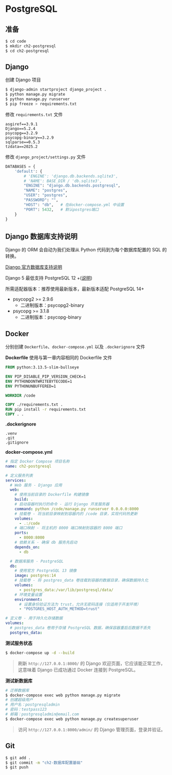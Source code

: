 # PostgreSQL

## 准备

```bash
$ cd code
$ mkdir ch2-postgresql
$ cd ch2-postgresql
```

## Django

创建 Django 项目

```bash
$ django-admin startproject django_project .
$ python manage.py migrate
$ python manage.py runserver
$ pip freeze > requirements.txt
```

修改 `requirements.txt` 文件

```
asgiref==3.9.1
Django==5.2.4
psycopg==3.2.9
psycopg-binary==3.2.9
sqlparse==0.5.3
tzdata==2025.2
```

修改 `django_project/settings.py` 文件

```python
DATABASES = {
    'default': {
        # 'ENGINE': 'django.db.backends.sqlite3',
        # 'NAME': BASE_DIR / 'db.sqlite3',
        "ENGINE": "django.db.backends.postgresql",
        "NAME": "postgres",
        "USER": "postgres",
        "PASSWORD": "",
        "HOST": "db",   # 在docker-compose.yml 中设置
        "PORT": 5432,   # 默认postgres端口
    }
}
```

## Django 数据库支持说明

Django 的 ORM 会自动为我们处理从 Python 代码到为每个数据库配置的 SQL 的转换。

[Django 官方数据库支持说明](https://docs.djangoproject.com/zh-hans/5.2/ref/databases/)

Django 5 最低支持 PostgreSQL 12 +([说明](https://docs.djangoproject.com/zh-hans/5.0/ref/databases/))

所需适配器版本：推荐使用最新版本，最新版本适配 PostgreSQL 14+

- psycopg2 >= 2.9.6
  - 二进制版本：psycopg2-binary
- psycopg >= 3.1.8
  - 二进制版本：psycopg-binary

## Docker

分别创建 `Dockerfile`、`docker-compose.yml` 以及 `.dockerignore` 文件

**Dockerfile** 使用与第一章内容相同的 Dockerfile 文件

```dockerfile
FROM python:3.13.5-slim-bullseye

ENV PIP_DISABLE_PIP_VERSION_CHECK=1
ENV PYTHONDONTWRITEBYTECODE=1
ENV PYTHONUNBUFFERED=1

WORKDIR /code

COPY ./requirements.txt .
RUN pip install -r requirements.txt
COPY . .
```

**.dockerignore**

```dockerignore
.venv
.git
.gitignore
```

**docker-compose.yml**

```yaml
# 指定 Docker Compose 项目名称
name: ch2-postgresql

# 定义服务列表
services:
  # Web 服务 - Django 应用
  web:
    # 使用当前目录的 Dockerfile 构建镜像
    build: .
    # 启动容器时执行的命令 - 运行 Django 开发服务器
    command: python /code/manage.py runserver 0.0.0.0:8000
    # 挂载卷 - 将当前目录映射到容器内的 /code 目录，实现代码热更新
    volumes:
      - .:/code
    # 端口映射 - 将主机的 8000 端口映射到容器的 8000 端口
    ports:
      - 8000:8000
    # 依赖关系 - 确保 db 服务先启动
    depends_on:
      - db

  # 数据库服务 - PostgreSQL
  db:
    # 使用官方 PostgreSQL 13 镜像
    image: postgres:14
    # 挂载卷 - 将 postgres_data 卷挂载到容器的数据目录，确保数据持久化
    volumes:
      - postgres_data:/var/lib/postgresql/data/
    # 环境变量设置
    environment:
      # 设置身份验证方法为 trust，允许无密码连接（仅适用于开发环境）
      - "POSTGRES_HOST_AUTH_METHOD=trust"

# 定义卷 - 用于持久化存储数据
volumes:
  # postgres_data 卷用于存储 PostgreSQL 数据，确保容器重启后数据不丢失
  postgres_data:
```

**测试服务状态**

```bash
$ docker-compose up -d --build
```

> 刷新 `http://127.0.0.1:8000/` 的 Django 欢迎页面，它应该能正常工作，这意味着 Django 已成功通过 Docker 连接到 PostgreSQL。

**测试新数据库**

```bash
# 迁移数据库
$ docker-compose exec web python manage.py migrate
# 创建超级用户
# 用户名：postgresqladmin
# 密码：testpass123
# 邮箱：postgresqladmin@email.com
$ docker-compose exec web python manage.py createsuperuser
```

> 访问 `http://127.0.0.1:8000/admin/` 的 Django 管理页面，登录并验证。

## Git

```bash
$ git add .
$ git commit -m "ch2-数据库配置基础"
$ git push
```
